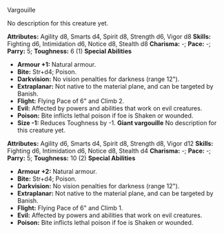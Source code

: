 Vargouille

No description for this creature yet.

**Attributes:** Agility d8, Smarts d4, Spirit d8, Strength d6, Vigor d8
**Skills:** Fighting d6, Intimidation d6, Notice d8, Stealth d8
**Charisma:** -; **Pace:** -; **Parry:** 5; **Toughness:** 6 (1)
**Special Abilities**
- **Armour +1:** Natural armour.
- **Bite:** Str+d4; Poison.
- **Darkvision:** No vision penalties for darkness (range 12").
- **Extraplanar:** Not native to the material plane, and can be targeted
by Banish.
- **Flight:** Flying Pace of 6" and Climb 2.
- **Evil:** Affected by powers and abilities that work on evil
creatures.
- **Poison:** Bite inflicts lethal poison if foe is Shaken or wounded.
- **Size -1:** Reduces Toughness by -1.
**Giant vargouille**
No description for this creature yet.

**Attributes:** Agility d6, Smarts d4, Spirit d8, Strength d8, Vigor
d12
**Skills:** Fighting d6, Intimidation d6, Notice d8, Stealth d4
**Charisma:** -; **Pace:** -; **Parry:** 5; **Toughness:** 10 (2)
**Special Abilities**
- **Armour +2:** Natural armour.
- **Bite:** Str+d4; Poison.
- **Darkvision:** No vision penalties for darkness (range 12").
- **Extraplanar:** Not native to the material plane, and can be targeted
by Banish.
- **Flight:** Flying Pace of 6" and Climb 1.
- **Evil:** Affected by powers and abilities that work on evil
creatures.
- **Poison:** Bite inflicts lethal poison if foe is Shaken or wounded.

